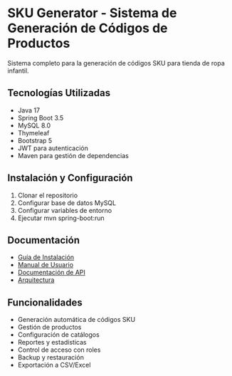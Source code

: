 # SKU Generator - Sistema de Generación de Códigos de Productos

Sistema completo para la generación de códigos SKU para tienda de ropa infantil.

## Tecnologías Utilizadas

- Java 17
- Spring Boot 3.5
- MySQL 8.0
- Thymeleaf
- Bootstrap 5
- JWT para autenticación
- Maven para gestión de dependencias

## Instalación y Configuración

1. Clonar el repositorio
2. Configurar base de datos MySQL
3. Configurar variables de entorno
4. Ejecutar mvn spring-boot:run

## Documentación

- [Guía de Instalación](docs/deployment-guide.md)
- [Manual de Usuario](docs/user-manual.md)
- [Documentación de API](docs/api-docs.md)
- [Arquitectura](docs/architecture-diagram.md)

## Funcionalidades

- Generación automática de códigos SKU
- Gestión de productos
- Configuración de catálogos
- Reportes y estadísticas
- Control de acceso con roles
- Backup y restauración
- Exportación a CSV/Excel